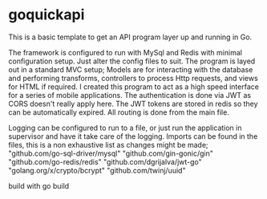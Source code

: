 # goquickapi

This is a basic template to get an API program layer up and running in Go.

The framework is configured to run with MySql and Redis with minimal configuration setup. Just alter the config files to suit.
The program is layed out in a standard MVC setup; Models are for interacting with the database and performing transforms, controllers to process Http requests, and views for HTML if required. 
I created this program to act as a high speed interface for a series of mobile applications. The authentication is done via JWT as CORS doesn't really apply here. The JWT tokens are stored in redis so they can be automatically expired.
All routing is done from the main file.

Logging can be configured to run to a file, or just run the application in supervisor and have it take care of the logging.
Imports can be found in the files, this is a non exhaustive list as changes might be made;
"github.com/go-sql-driver/mysql"
"github.com/gin-gonic/gin"
"github.com/go-redis/redis"
"github.com/dgrijalva/jwt-go"
"golang.org/x/crypto/bcrypt"
"github.com/twinj/uuid"

build with go build
